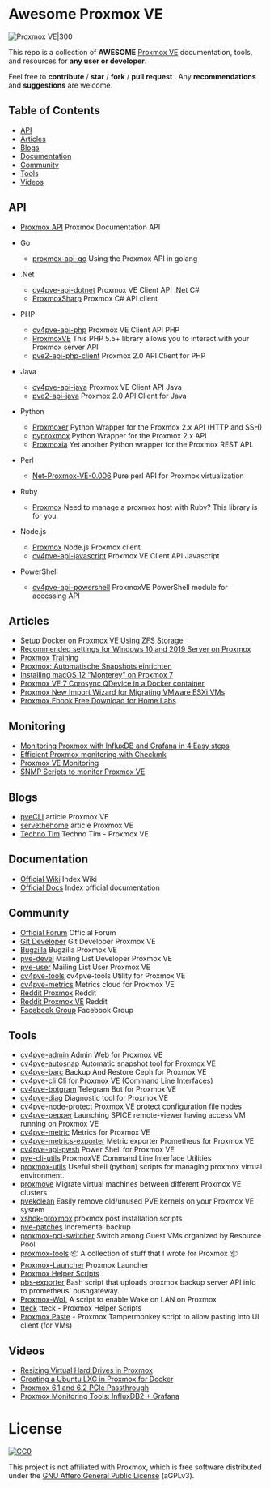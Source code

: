 # __Awesome Proxmox VE__

![Proxmox VE|300](https://www.proxmox.com/images/proxmox/Proxmox-logo-800.png)

This repo is a collection of **AWESOME** [Proxmox VE](https://pve.proxmox.com) documentation, tools, and resources for **any user or developer**.

Feel free to **contribute** / **star** / **fork** / **pull request** . Any **recommendations** and **suggestions** are welcome.

## Table of Contents

- [API](#api)
- [Articles](#articles)
- [Blogs](#blogs)
- [Documentation](#documentation)
- [Community](#community)
- [Tools](#tools)
- [Videos](#videos)

## API
- [Proxmox API](https://pve.proxmox.com/wiki/Proxmox_VE_API) Proxmox Documentation API

- Go
  - [proxmox-api-go](https://github.com/Telmate/proxmox-api-go) Using the Proxmox API in golang

- .Net
  - [cv4pve-api-dotnet](https://github.com/Corsinvest/cv4pve-api-dotnet) Proxmox VE Client API .Net C#
  - [ProxmoxSharp](https://github.com/ionelanton/ProxmoxSharp) Proxmox C# API client

- PHP
  - [cv4pve-api-php](https://github.com/Corsinvest/cv4pve-api-php) Proxmox VE Client API PHP
  - [ProxmoxVE](https://github.com/ZzAntares/ProxmoxVE) This PHP 5.5+ library allows you to interact with your Proxmox server API
  - [pve2-api-php-client](https://github.com/CpuID/pve2-api-php-client) Proxmox 2.0 API Client for PHP

- Java
  - [cv4pve-api-java](https://github.com/Corsinvest/cv4pve-api-java) Proxmox VE Client API Java
  - [pve2-api-java](https://github.com/Elbandi/pve2-api-java) Proxmox 2.0 API Client for Java

- Python
  - [Proxmoxer](https://pypi.org/project/proxmoxer/) Python Wrapper for the Proxmox 2.x API (HTTP and SSH)
  - [pyproxmox](https://pypi.org/project/pyproxmox/) Python Wrapper for the Proxmox 2.x API
  - [Proxmoxia](https://github.com/baseblack/Proxmoxia) Yet another Python wrapper for the Proxmox REST API.

- Perl
  - [Net-Proxmox-VE-0.006](https://metacpan.org/release/DJZORT/Net-Proxmox-VE-0.006) Pure perl API for Proxmox virtualization
  
- Ruby
  - [Proxmox](https://github.com/nledez/proxmox) Need to manage a proxmox host with Ruby? This library is for you.
 
- Node.js
  - [Proxmox](https://www.npmjs.com/package/proxmox) Node.js Proxmox client
  - [cv4pve-api-javascript](https://github.com/Corsinvest/cv4pve-api-javascript) Proxmox VE Client API Javascript

- PowerShell
  - [cv4pve-api-powershell](https://github.com/Corsinvest/cv4pve-api-powershell) ProxmoxVE PowerShell module for accessing API


## Articles

- [Setup Docker on Proxmox VE Using ZFS Storage](https://www.servethehome.com/setup-docker-on-proxmox-ve-using-zfs-storage/)
- [Recommended settings for Windows 10 and 2019 Server on Proxmox](https://davejansen.com/recommended-settings-windows-10-2016-2018-2019-vm-proxmox/)
- [Proxmox Training](https://github.com/ondrejsika/proxmox-training)
- [Proxmox: Automatische Snapshots einrichten](https://techlr.de/proxmox-automatische-snapshots-einrichten/)
- [Installing macOS 12 “Monterey” on Proxmox 7](https://www.nicksherlock.com/2021/10/installing-macos-12-monterey-on-proxmox-7/)
- [Proxmox VE 7 Corosync QDevice in a Docker container](https://raymii.org/s/tutorials/Proxmox_VE_7_Corosync_QDevice_in_Docker.html)
- [Proxmox New Import Wizard for Migrating VMware ESXi VMs](https://www.virtualizationhowto.com/2024/03/proxmox-new-import-wizard-for-migrating-vmware-esxi-vms/)
- [Proxmox Ebook Free Download for Home Labs](https://www.virtualizationhowto.com/2024/03/proxmox-ebook-free-download-for-home-labs/)

## Monitoring

- [Monitoring Proxmox with InfluxDB and Grafana in 4 Easy steps](https://www.linuxsysadmins.com/monitoring-proxmox-with-grafana/)
- [Efficient Proxmox monitoring with Checkmk](https://checkmk.com/blog/proxmox-monitoring)
- [Proxmox VE Monitoring](https://pandorafms.com/blog/proxmox-ve-monitoring/)
- [SNMP Scripts to monitor Proxmox VE](https://github.com/in-famous-raccoon/proxmox-snmp)

## Blogs

- [pveCLI](https://pvecli.xuan2host.com/) article Proxmox VE
- [servethehome](https://www.servethehome.com/tag/proxmox-ve/) article Proxmox VE
- [Techno Tim](https://docs.technotim.live/tags/proxmox/)  Techno Tim - Proxmox VE

## Documentation

- [Official Wiki](https://pve.proxmox.com) Index Wiki
- [Official Docs](https://pve.proxmox.com/pve-docs/) Index official documentation

## Community

- [Official Forum](https://forum.proxmox.com/) Official Forum
- [Git Developer](https://git.proxmox.com/?o=age) Git Developer Proxmox VE
- [Bugzilla](https://bugzilla.proxmox.com/) Bugzilla Proxmox VE
- [pve-devel](https://www.mail-archive.com/pve-devel@pve.proxmox.com/index.html) Mailing List Developer Proxmox VE
- [pve-user](https://www.mail-archive.com/pve-user@pve.proxmox.com/) Mailing List User Proxmox VE
- [cv4pve-tools](https://www.cv4pve-tools.com) cv4pve-tools Utility for Proxmox VE
- [cv4pve-metrics](https://metrics.cv4pve-tools.com) Metrics cloud for Proxmox VE
- [Reddit Proxmox](https://www.reddit.com/r/Proxmox/) Reddit
- [Reddit Proxmox VE](https://www.reddit.com/r/ProxmoxVE/) Reddit
- [Facebook Group](https://www.facebook.com/groups/proxmox/) Facebook Group

## Tools

- [cv4pve-admin](https://github.com/Corsinvest/cv4pve-admin) Admin Web for Proxmox VE
- [cv4pve-autosnap](https://github.com/Corsinvest/cv4pve-autosnap) Automatic snapshot tool for Proxmox VE
- [cv4pve-barc](https://github.com/Corsinvest/cv4pve-barc) Backup And Restore Ceph for Proxmox VE
- [cv4pve-cli](https://github.com/Corsinvest/cv4pve-cli) Cli for Proxmox VE (Command Line Interfaces)
- [cv4pve-botgram](https://github.com/Corsinvest/cv4pve-botgram) Telegram Bot for Proxmox VE
- [cv4pve-diag](https://github.com/Corsinvest/cv4pve-diag) Diagnostic tool for Proxmox VE
- [cv4pve-node-protect](https://github.com/Corsinvest/cv4pve-node-protect) Proxmox VE protect configuration file nodes
- [cv4pve-pepper](https://github.com/Corsinvest/cv4pve-pepper) Launching SPICE remote-viewer having access VM running on Proxmox VE
- [cv4pve-metric](https://github.com/Corsinvest/cv4pve-metric) Metrics for Proxmox VE
- [cv4pve-metrics-exporter](https://github.com/Corsinvest/cv4pve-metrics-exporter) Metric exporter Prometheus for Proxmox VE
- [cv4pve-api-pwsh](https://github.com/Corsinvest/cv4pve-api-powershell) Power Shell for Proxmox VE
- [pve-cli-utils](https://github.com/aheahe/pve-cli-utils) ProxmoxVE Command Line Interface Utilities
- [proxmox-utils](https://github.com/remofritzsche/proxmox-utils) Useful shell (python) scripts for managing proxmox virtual environment.
- [proxmove](https://github.com/ossobv/proxmove) Migrate virtual machines between different Proxmox VE clusters
- [pvekclean](https://github.com/jordanhillis/pvekclean) Easily remove old/unused PVE kernels on your Proxmox VE system
- [xshok-proxmox](https://github.com/extremeshok/xshok-proxmox) proxmox post installation scripts
- [pve-patches](https://github.com/ayufan/pve-patches) Incremental backup
- [proxmox-pci-switcher](https://github.com/rosineygp/proxmox-pci-switcher) Switch among Guest VMs organized by Resource Pool
- [proxmox-tools](https://github.com/marrobHD/proxmox-tools) 📦 A collection of stuff that I wrote for Proxmox 📦
- [Proxmox-Launcher](https://github.com/domingoruiz/Proxmox-Launcher) Proxmox Launcher
- [Proxmox Helper Scripts](https://github.com/tteck/Proxmox)
- [pbs-exporter](https://github.com/rare-magma/pbs-exporter) Bash script that uploads proxmox backup server API info to prometheus' pushgateway. 
- [Proxmox-WoL](https://github.com/Aizen-Barbaros/Proxmox-WoL) A script to enable Wake on LAN on Proxmox
- [tteck](https://github.com/tteck/Proxmox) tteck - Proxmox Helper Scripts
- [Proxmox Paste](https://gist.github.com/amunchet/4cfaf0274f3d238946f9f8f94fa9ee02) - Proxmox Tampermonkey script to allow pasting into UI client (for VMs)

## Videos
- [Resizing Virtual Hard Drives in Proxmox](https://www.youtube.com/watch?v=hRP7u3QPNOM)
- [Creating a Ubuntu LXC in Proxmox for Docker](https://www.youtube.com/watch?v=1EYAGl96dZY&t)
- [Proxmox 6.1 and 6.2 PCIe Passthrough](https://www.youtube.com/watch?v=_fkKIMF3HZw)
- [Proxmox Monitoring Tools: InfluxDB2 + Grafana](https://www.youtube.com/watch?v=f2eyVfCTLi0)


# License

[![CC0](https://licensebuttons.net/p/zero/1.0/88x31.png)](https://creativecommons.org/publicdomain/zero/1.0/)

This project is not affiliated with Proxmox, which is free software distributed under the [GNU Affero General Public License](https://www.gnu.org/licenses/agpl-3.0.en.html) (aGPLv3).
